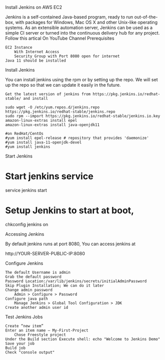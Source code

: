 Install Jenkins on AWS EC2

Jenkins is a self-contained Java-based program, ready to run out-of-the-box, with packages for Windows, Mac OS X and other Unix-like operating systems. As an extensible automation server, Jenkins can be used as a simple CI server or turned into the continuous delivery hub for any project.
Follow this artical On YouTube Channel
Prerequisites

    EC2 Instance
        With Internet Access
        Security Group with Port 8080 open for internet
    Java 11 should be installed

Install Jenkins

You can install jenkins using the rpm or by setting up the repo. We will set up the repo so that we can update it easily in the future.

    Get the latest version of jenkins from https://pkg.jenkins.io/redhat-stable/ and install

    sudo wget -O /etc/yum.repos.d/jenkins.repo https://pkg.jenkins.io/redhat-stable/jenkins.repo
    sudo rpm --import https://pkg.jenkins.io/redhat-stable/jenkins.io.key
    amazon-linux-extras install epel 
    amazon-linux-extras install java-openjdk11  

    #on RedHat/CentOs 
    #yum install epel-release # repository that provides 'daemonize'
    #yum install java-11-openjdk-devel
    #yum install jenkins

Start Jenkins

# Start jenkins service
service jenkins start

# Setup Jenkins to start at boot,
chkconfig jenkins on

Accessing Jenkins

By default jenkins runs at port 8080, You can access jenkins at

http://YOUR-SERVER-PUBLIC-IP:8080

Configure Jenkins

    The default Username is admin
    Grab the default password
    Password Location:/var/lib/jenkins/secrets/initialAdminPassword
    Skip Plugin Installation; We can do it later
    Change admin password
        Admin > Configure > Password
    Configure java path
        Manage Jenkins > Global Tool Configuration > JDK
    Create another admin user id

Test Jenkins Jobs

    Create “new item”
    Enter an item name – My-First-Project
        Chose Freestyle project
    Under the Build section Execute shell: echo "Welcome to Jenkins Demo"
    Save your job
    Build job
    Check "console output"
